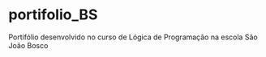 # portifolio_BS
Portifólio desenvolvido no curso de Lógica de Programação  na escola São João Bosco
